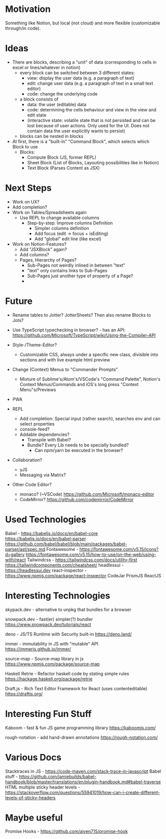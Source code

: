 # Motivation

Something like Notion, but local (not cloud) and more flexible (customizable through/in code).


# Ideas

- There are blocks, describing a "unit" of data (corresponding to cells in excel or lines/whatever in notion)
    - every block can be switched between 3 different states:
        - view: display the user data (e.g. a paragraph of text)
        - edit: change user data (e.g. a paragraph of text in a small text editor)
        - code: change the underlying code
    - a block consists of
        - data: the user (editable) data
        - code: determining the cells behaviour and view in the view and edit state
        - (interactive state: volatile state that is not persisted and can be lost because of user actions. Only used for the UI. Does not contain data the user explicitly wants to persist)
    - blocks can be nested in blocks
- At first, there is a "built-in" "Command Block", which selects which Block to use
    - Blocks:
        - Compute Block (JS, former REPL)
        - Sheet Block (List of Blocks, Layouting possibilities like in Notion)
        - Text Block (Parses Content as JSX)


# Next Steps

* Work on UX?
* Add completion?
* Work on Tables/Spreadsheets again
    * Use REPL to change available columns
        * Step-by-step: Improve columns Definition
            * Simpler columns definition
            * Add focus (edit -> focus + isEditing)
            * Add "global" edit line (like excel)
* Work on Notion-Features?
    * Add "JSXBlock" again?
    * Add columns?
    * Pages, Hierarchy of Pages?
        * Sub-Pages not weirdly inlined in between "text"
        * "text" only contains links to Sub-Pages
        * Sub-Pages just another type of property of a Page?
        * 


# Future

* Rename tables to Jotter? JotterSheets? Then also rename Blocks to Jots?
* Use TypeScript typechecking in browser? - has an API: https://github.com/Microsoft/TypeScript/wiki/Using-the-Compiler-API
* Style-/Theme-Editor?
    * Customizable CSS, always under a specific new class, divisible into sections and with live example html preview
* Change (Context) Menus to "Commander Prompts"
    * Mixture of Sublime's/Atom's/VSCode's "Command Palette", Notion's Context Menus/Commands and iOS's long press "Context Menu"s/Previews
* PWA
* REPL
    * Add completion: Special input (rather search), searches env and can select properties
    * console-feed?
    * Addable dependencies?
        * Transpile with Babel?
        * Bundle? Every Lib needs to be specially bundled?
            * Can npm/yarn be executed in the browser?
* Collaboration?
    * yJS
    * Messaging via Matrix?

* Other Code Editor?
    - monaco? (~VSCode) https://github.com/Microsoft/monaco-editor
    - CodeMirror? https://github.com/codemirror/CodeMirror


# Used Technologies

Babel - https://babeljs.io/docs/en/babel-core
        https://babeljs.io/docs/en/babel-parser
        https://github.com/babel/babel/blob/main/packages/babel-parser/ast/spec.md
Fontawesome - https://fontawesome.com/v5.15/icons?d=gallery
              https://fontawesome.com/v5.15/how-to-use/on-the-web/using-with/react
Tailwindcss - https://tailwindcss.com/docs/utility-first
              https://tailwindcomponents.com/cheatsheet/
headlessui - https://headlessui.dev
react-inspector - https://www.npmjs.com/package/react-inspector
CodeJar
PrismJS
ReactJS


# Interesting Technologies

skypack.dev - alternative to unpkg that bundles for a browser

snowpack.dev - fast(er) simpler(?) bundler
https://www.snowpack.dev/tutorials/react

deno - JS/TS Runtime with Security built-in
https://deno.land/

immer - immutability in JS with "mutable" API
https://immerjs.github.io/immer/

source-map - Source-map library in js
https://www.npmjs.com/package/source-map

Haskell Retrie - Refactor haskell code by stating simple rules
https://hackage.haskell.org/package/retrie

Draft.js - Rich Text Editor Framework for React (uses contenteditable)
https://draftjs.org/


# Interesting Fun Stuff

Kaboom - fast & fun JS game programming library
https://kaboomjs.com/

rough-notation - add hand-drawn annotations
https://rough-notation.com/



# Various Docs

Stacktraces in JS - https://code-maven.com/stack-trace-in-javascript
Babel stuff - https://github.com/jamiebuilds/babel-handbook/blob/master/translations/en/plugin-handbook.md#babel-traverse
HTML multiple sticky header levels - https://stackoverflow.com/questions/55941019/how-can-i-create-different-levels-of-sticky-headers


# Maybe useful

Promise Hooks - https://github.com/aiven715/promise-hook